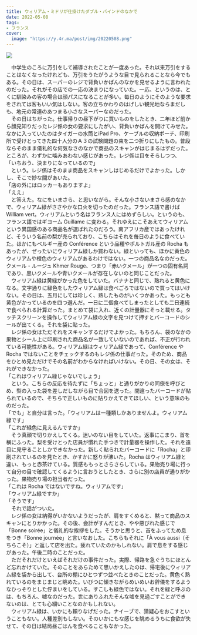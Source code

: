 ```yaml
---
title: ウィリアム・ミドリが仕掛けたダブル・バインドのなかで
date: 2022-05-08
tags:
- フランス
cover:
  image: "https://y.4r.ma/post/img/20220508.png"  
---
```


![](https://y.4r.ma/post/img/20220508.png)

　中学生のころに万引をして補導されたことが一度あった。それ以来万引をすることはなくなったけれども、万引をうたがうような目で見られることなら今でもある。その日は、スーパーのレジで背負いかばんのなかを見せるように言われたのだった。それがその店での一応の決まりになっていた。一応、というのは、とくに馴染みの客の場合は顔パスになることが多い。毎日のようにそのような要求をされては客もいい気はしない。客の立ちかわりのはげしい観光地ならまだしも、地元の常連のあつまる小さなスーパーなのだった。  
　その日はちがった。仕事帰りの昼下がりに買いものをしたとき、二年ほど前から顔見知りだったレジ係の女の要求にしたがい、背負いかばんを開けてみせた。なかに入っていたのはタイガーの水筒とiPad Pro、ケーブルの収納ポーチ、印刷所で受けとってきた四十人分のＡ３の試験問題の束を二つ折りにしたもの。普段ならそのまま儀礼的な何気なさのなかで商品のスキャンがはじまるはずだった。ところが、わずかに噛みあわない感じがあった。レジ係は目をそらしつつ、  
「いちおう、決まりになっているので」  
　という。レジ係はそのまま商品をスキャンしはじめるだけでよかった。しかし、そこで妙な間があいた。  
「店の外にはロッカーもありますよ」  
「ええ」  
　と答えた。なにをいまさら、と思いながら。そんな小さないまさら感のなかで、ウィリアム緑がささやかな口火を切ったのだった。フランス語で書けば William vert。ウィリアムという名はフランス人にはめずらしい。というのも、フランス語ではギヨーム Guillame に変わる。それゆえにこそあえてウィリアムという異国感のある商品名が選ばれたのだろう。南アフリカ産ではあったけれど、そういう名前の梨が売られており、こちらはそれを毎日のように食べていた。ほかにもベルギー産の Conférence という品種やポルトガル産の Rocha もあったが、ぜったいにウィリアム緑しか買わない。緑といっても、ほかに黄色のウィリアムや橙色のウィリアムがあるわけではない。一つの商品名なのだった。クメール・ルージュ Khmer Rouge、つまり「赤いクメール」が一つの固有名詞であり、黒いクメールや青いクメールが存在しないのと同じことだった。  
　ウィリアム緑は黄緑がかった色をしていた。バナナと同じで、熟れると黄色になる。文字通りに緑色をしたウィリアム緑は食べごろではないので買ってはいけない。その日は、五月にしては珍しく、熟したものがいくつかあった。もっとも黄色がかっているのを四つ選んだ。一日に二個食べてしまったとしても二日連続で食べられる計算だった。まとめて袋に入れ、近くの計量器にそっと載せる。タッチスクリーンを操作してウィリアム緑の文字を見つけて押すとバーコードのシールが出てくる。それを袋に貼った。  
　レジ係の女はただそれをスキャンするだけでよかった。もちろん、袋のなかの果物とシール上に印刷された商品名が一致していないのであれば、不正が行われている可能性がある。ウィリアム緑はウィリアム緑であって、Conférence や Rocha ではないことをチェックするのもレジ係の仕事だった。そのため、商品をひとめ見ただけでその名前がわからなければいけない。その日、その女は、それができなかった。  
「これはウィリアム緑じゃないでしょう」  
　という。こちらの反応を待たずに「ちょっと」と通りがかりの同僚を呼びとめ、梨の入った袋を差しだしながら目で合図を送った。間違ったバーコードが貼られているので、そちらで正しいものに貼りかえてきてほしい、という意味のものだった。  
「でも」と自分は言った。「ウィリアムは一種類しかありませんよ。ウィリアム緑です」  
「これが緑色に見えるんですか」  
　そう真顔で切りかえしてくる。迷いのない目をしていた。返事にこまり、首を横にふった。梨を受けとった店員が慣れた手つきで計量器を操作した。それを遠目に見守ることしかできなかった。新しく貼られたバーコードに「Rocha」と印刷されているのを見たとき、かすかに怒りが沸いた。Rocha はウィリアム緑と違い、もっと赤茶けている。質感ももっとさらさらしている。果物売り場に行って自分の目で確認してくるように言おうとしたとき、さらに別の店員が通りがかった。果物売り場の担当者だった。  
「これは Rocha ではないですね。ウィリアムです」  
「ウィリアム緑ですか」  
「そうです」  
　それで話がついた。  
　レジ係の女は納得がいかないようだったが、肩をすくめると、黙って商品のスキャンにとりかかった。その後、会計がすんだとき、やや悪びれた感じで「Bonne soirée」と儀礼的な挨拶をした。そうかと思うと、首をふってため息をつき「Bonne journée」と言いなおした。こちらもそれに「À vous aussi（そちらこそ）」と返して店を出た。疲れていたのかもしれない。肩で息をする感じがあった。午後二時のことだった。  
　ただそれだけといえばそれだけの事件だった。実際、帰路を急ぐうちにほとんど忘れかけていた。そのことをあらためて思いかえしたのは、帰宅後にウィリアム緑を袋から出して、台所の棚にひとつずつ並べたときのことだった。黄色く熟れているのをまじまじと眺めた。いびつに傾きながらめいめいお辞儀をするようなひっそりとした佇まいをしている。すこしも緑色ではない。それを緑と呼ぶのは、もちろん、嘘なのだった。世にありふれたそんな嘘を見過ごすことができないのは、とても心細いことなのかもしれない。  
　ウィリアム緑は、いかにも頼りなげだった。ナイーブで、猜疑心をおこすということもない。人種差別もしない。そのいかにもな感じを眺めるうちに食欲が失せて、その日は結局昼ごはんを食べることもなかった。